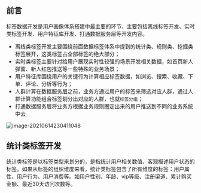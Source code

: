 ## 前言

标签数据开发是用户画像体系搭建中最主要的环节，主要包括离线标签开发、实时类标签开发、用户特征库开发、打通数据服务层等开发内容。

- 离线类标签开发主要围绕前面数据标签体系中提到的统计类、规则类、挖掘类标签展开，这类标签占全部标签的绝大部分；
- 实时类标签主要针对给用户展现实时性较强的场景开发相关数据，如首页新人弹窗、新人红包推送等一些特殊的业务场景；
- 用户特征库围绕用户的关键行为计算相应标签数据，如浏览、搜索、收藏、下单、评论、分析等行为；
- 人群计算在数据服务层之前，业务方通过用户的标签来筛选对应人群，通过人群计算功能组合标签划分出对应的人群，也就`标签分组`；
- 打通数据服务层将业务方根据业务规则圈定出来的用户推送到不同的业务系统中去

![image-20210614230411048](https://gitee.com/joeyooa/data-images/raw/master/note/2021/image-20210614230411048.png)

## 统计类标签开发

统计类标签是以标签类型来划分的，是指统计用户相关数值、客观描述用户状态的标签。如果从标签的组织维度来看，统计类标签包含了所有维度的标签：用户属性、用户行为、用户消费等。如用户性别、年龄、vip等级、注册渠道、累计购买金额、最近30天访问次数等。



